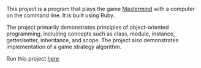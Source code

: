 This project is a program that plays the game [Mastermind](https://en.wikipedia.org/wiki/Mastermind_(board_game)) with a computer on the command line. It is built using Ruby.

The project primarily demonstrates principles of object-oriented programming, including concepts such as class, module, instance, getter/setter, inheritance, and scope. The project also demonstrates implementation of a game strategy algorithm.

Run this project [here](https://replit.com/@xsherryhe/mastermind).
